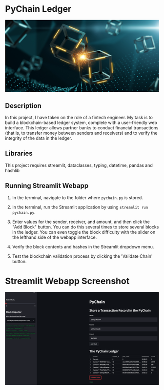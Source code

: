 # PyChain Ledger

![alt=""](Images/application-image.png)

## Description
In this project, I have taken on the role of a fintech engineer. My task is to build a blockchain-based ledger system, complete with a user-friendly web interface. This ledger allows partner banks to conduct financial transactions (that is, to transfer money between senders and receivers) and to verify the integrity of the data in the ledger.

## Libraries
This project requires streamlit, dataclasses, typing, datetime, pandas and hashlib

## Running Streamlit Webapp
1. In the terminal, navigate to the folder where `pychain.py` is stored.

2. In the terminal, run the Streamlit application by using `streamlit run pychain.py`.

3. Enter values for the sender, receiver, and amount, and then click the "Add Block" button. You can do this several times to store several blocks in the ledger. You can even toggle the block difficulty with the slider on the lefthand side of the webapp interface.

4. Verify the block contents and hashes in the Streamlit dropdown menu.

5. Test the blockchain validation process by clicking the 'Validate Chain' button.

# Streamlit Webapp Screenshot
![streamlit-blockchain](Images/PychainDemo.png)